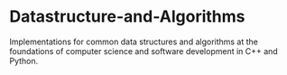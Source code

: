 # Datastructure-and-Algorithms
Implementations for common data structures and algorithms at the foundations of computer science and software development in C++ and Python.
